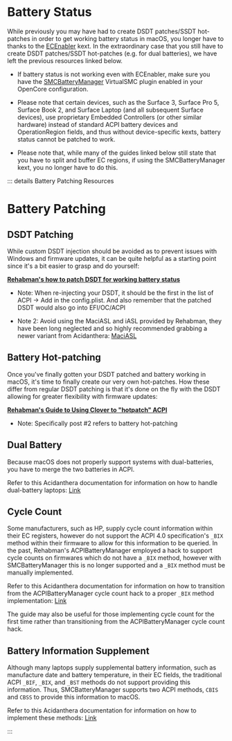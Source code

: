 # Battery Status

While previously you may have had to create DSDT patches/SSDT hot-patches in order to get working battery status in macOS, you longer have to thanks to the [ECEnabler](https://github.com/1Revenger1/ECEnabler/releases/latest) kext. In the extraordinary case that you still have to create DSDT patches/SSDT hot-patches (e.g. for dual batteries), we have left the previous resources linked below.

* If battery status is not working even with ECEnabler, make sure you have the [SMCBatteryManager](https://github.com/Acidanthera/VirtualSMC/releases/latest) VirtualSMC plugin enabled in your OpenCore configuration.

* Please note that certain devices, such as the Surface 3, Surface Pro 5, Surface Book 2, and Surface Laptop (and all subsequent Surface devices), use proprietary Embedded Controllers (or other similar hardware) instead of standard ACPI battery devices and OperationRegion fields, and thus without device-specific kexts, battery status cannot be patched to work.

* Please note that, while many of the guides linked below still state that you have to split and buffer EC regions, if using the SMCBatteryManager kext, you no longer have to do this.

::: details Battery Patching Resources

# Battery Patching

## DSDT Patching

While custom DSDT injection should be avoided as to prevent issues with Windows and firmware updates, it can be quite helpful as a starting point since it's a bit easier to grasp and do yourself:

**[Rehabman's how to patch DSDT for working battery status](https://www.tonymacx86.com/threads/guide-how-to-patch-dsdt-for-working-battery-status.116102/)**

* Note: When re-injecting your DSDT, it should be the first in the list of ACPI -> Add in the config.plist. And also remember that the patched DSDT would also go into EFI/OC/ACPI

* Note 2: Avoid using the MaciASL and iASL provided by Rehabman, they have been long neglected and so highly recommended grabbing a newer variant from Acidanthera: [MaciASL](https://github.com/acidanthera/MaciASL/releases)

## Battery Hot-patching

Once you've finally gotten your DSDT patched and battery working in macOS, it's time to finally create our very own hot-patches. How these differ from regular DSDT patching is that it's done on the fly with the DSDT allowing for greater flexibility with firmware updates:

**[Rehabman's Guide to Using Clover to "hotpatch" ACPI](https://www.tonymacx86.com/threads/guide-using-clover-to-hotpatch-acpi.200137/)**

* Note: Specifically post #2 refers to battery hot-patching

## Dual Battery

Because macOS does not properly support systems with dual-batteries, you have to merge the two batteries in ACPI.

Refer to this Acidanthera documentation for information on how to handle dual-battery laptops: [Link](https://github.com/acidanthera/VirtualSMC/blob/master/Docs/Dual%20Battery%20Support.md)

## Cycle Count

Some manufacturers, such as HP, supply cycle count information within their EC registers, however do not support the ACPI 4.0 specification's `_BIX` method within their firmware to allow for this information to be queried. In the past, Rehabman's ACPIBatteryManager employed a hack to support cycle counts on firmwares which do not have a `_BIX` method, however with SMCBatteryManager this is no longer supported and a `_BIX` method must be manually implemented. 

Refer to this Acidanthera documentation for information on how to transition from the ACPIBatteryManager cycle count hack to a proper `_BIX` method implementation: [Link](https://github.com/acidanthera/VirtualSMC/blob/master/Docs/Transition%20from%20zprood%27s%20cycle%20count%20hack.md)

The guide may also be useful for those implementing cycle count for the first time rather than transitioning from the ACPIBatteryManager cycle count hack.

## Battery Information Supplement

Although many laptops supply supplemental battery information, such as manufacture date and battery temperature, in their EC fields, the traditional ACPI `_BIF`, `_BIX`, and `_BST` methods do not support providing this information. Thus, SMCBatteryManager supports two ACPI methods, `CBIS` and `CBSS` to provide this information to macOS.

Refer to this Acidanthera documentation for information on how to implement these methods: [Link](https://github.com/acidanthera/VirtualSMC/blob/master/Docs/Battery%20Information%20Supplement.md)

:::
